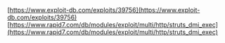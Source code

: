 [https://www.exploit-db.com/exploits/39756](https://www.exploit-db.com/exploits/39756)
[https://www.rapid7.com/db/modules/exploit/multi/http/struts_dmi_exec](https://www.rapid7.com/db/modules/exploit/multi/http/struts_dmi_exec)
